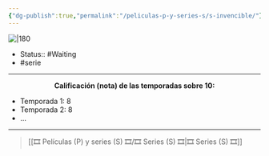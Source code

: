 ```yaml
---
{"dg-publish":true,"permalink":"/peliculas-p-y-series-s/s-invencible/"}
---
```



![|180](https://m.media-amazon.com/images/M/MV5BMmE1ODVhMGYtODYyYS00Mjc4LWIzN2EtYWZkZDg1MTUyNDkxXkEyXkFqcGdeQXVyMTkxNjUyNQ@@._V1_SX300.jpg)

- Status:: #Waiting
- #serie

---

**<center>Calificación (nota) de las temporadas sobre 10:</center>**

- Temporada 1: 8
- Temporada 2: 8
- ...

---

> [[🎞️ Películas (P) y series (S) 🎞️/🎞️ Series (S) 🎞️\|🎞️ Series (S) 🎞️]]
